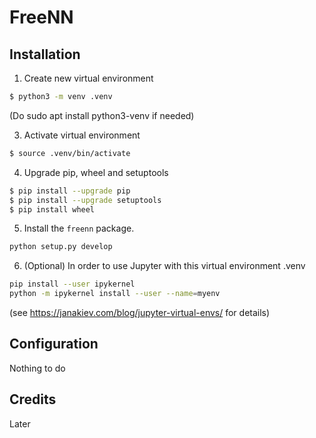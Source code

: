 # FreeNN

## Installation

1. Create new virtual environment

```bash
$ python3 -m venv .venv
```

(Do
sudo apt install python3-venv
if needed)

3. Activate virtual environment

```bash
$ source .venv/bin/activate
```

4. Upgrade pip, wheel and setuptools 

```bash
$ pip install --upgrade pip
$ pip install --upgrade setuptools
$ pip install wheel
```

5. Install the `freenn` package.

```bash
python setup.py develop
```

6. (Optional) In order to use Jupyter with this virtual environment .venv
```bash
pip install --user ipykernel
python -m ipykernel install --user --name=myenv
```
(see https://janakiev.com/blog/jupyter-virtual-envs/ for details)

## Configuration
Nothing to do

## Credits
Later